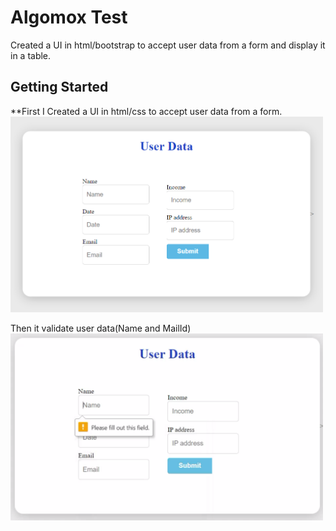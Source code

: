 
# Algomox Test

Created a UI in html/bootstrap to accept user data from a form and
display it in a table.




## Getting Started

**First I Created a UI in html/css to accept user data from a form.
<br>
<img src="images/01.png" width="500">

Then it validate user data(Name and MailId)
<br>
<img src="images/4.png" width="500">
